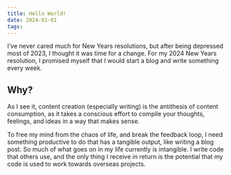 ```yaml
---
title: Hello World!
date: 2024-01-01
tags:
---
```

I’ve never cared much for New Years resolutions, but after being depressed most of 2023, I thought it was time for a change. For my 2024 New Years resolution, I promised myself that I would start a blog and write something every week.

## Why?
As I see it, content creation (especially writing) is the antithesis of content consumption, as it takes a conscious effort to compile your thoughts, feelings, and ideas in a way that makes sense.

To free my mind from the chaos of life, and break the feedback loop, I need something productive to do that has a tangible output, like writing a blog post. So much of what goes on in my life currently is intangible. I write code that others use, and the only thing I receive in return is the potential that my code is used to work towards overseas projects.